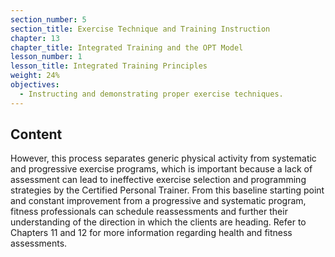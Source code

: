 ```yaml
---
section_number: 5
section_title: Exercise Technique and Training Instruction
chapter: 13
chapter_title: Integrated Training and the OPT Model
lesson_number: 1
lesson_title: Integrated Training Principles
weight: 24%
objectives:
  - Instructing and demonstrating proper exercise techniques.
---
```


## Content
However, this process separates generic physical activity from systematic and progressive exercise programs, which is important because a lack of assessment can lead to ineffective exercise selection and programming strategies by the Certified Personal Trainer. From this baseline starting point and constant improvement from a progressive and systematic program, fitness professionals can schedule reassessments and further their understanding of the direction in which the clients are heading. Refer to Chapters 11 and 12 for more information regarding health and fitness assessments.